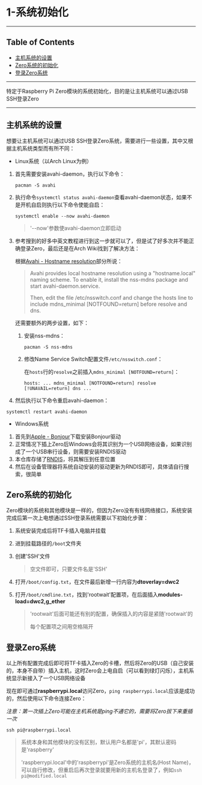 # 1-系统初始化

<!-- File: 1-系统初始化.md -->
<!-- Author: YJ -->
<!-- Email: yj1516268@outlook.com -->
<!-- Created Time: 2021-06-19 02:21:21 -->

---

## Table of Contents

<!-- vim-markdown-toc GFM -->

* [主机系统的设置](#主机系统的设置)
* [Zero系统的初始化](#zero系统的初始化)
* [登录Zero系统](#登录zero系统)

<!-- vim-markdown-toc -->

---

特定于Raspberry Pi Zero模块的系统初始化，目的是让主机系统可以通过USB SSH登录Zero

---

## 主机系统的设置

想要让主机系统可以通过USB SSH登录Zero系统，需要进行一些设置，其中又根据主机系统类型而有所不同：

- Linux系统（以Arch Linux为例）

1. 首先需要安装avahi-daemon，执行以下命令：

    ```shell
    pacman -S avahi
    ```

2. 执行命令`systemctl status avahi-daemon`查看avahi-daemon状态，如果不是开机自启则执行以下命令使能自启：

    ```shell
    systemctl enable --now avahi-daemon
    ```

    > '--now'参数使avahi-daemon立即启动

3. 参考搜到的好多中英文教程进行到这一步就可以了，但是试了好多次并不能正确登录Zero，最后还是在Arch Wiki找到了解决方法：

    根据[Avahi - Hostname resolution](https://wiki.archlinux.org/title/Avahi#Hostname_resolution)部分所说：

    > Avahi provides local hostname resolution using a "hostname.local" naming scheme. To enable it, install the nss-mdns package and start avahi-daemon.service.
    >
    > Then, edit the file /etc/nsswitch.conf and change the hosts line to include mdns_minimal [NOTFOUND=return] before resolve and dns.

    还需要额外的两步设置，如下：

    1. 安装nss-mdns：

        ```shell
        pacman -S nss-mdns
        ```

    2. 修改Name Service Switch配置文件`/etc/nsswitch.conf`：

        在`hosts`行的`resolve`之前插入`mdns_minimal [NOTFOUND=return]`：

        ```shell
        hosts: ... mdns_minimal [NOTFOUND=return] resolve [!UNAVAIL=return] dns ...
        ```

4. 然后执行以下命令重启avahi-daemon：

```shell
systemctl restart avahi-daemon
```

- Windows系统

1. 首先到[Apple - Bonjour](https://support.apple.com/kb/DL999?locale=zh_CN)下载安装Bonjour驱动
2. 正常情况下插上Zero后Windows会将其识别为一个USB网络设备，如果识别成了一个USB串行设备，则需要安装RNDIS驱动
3. 本仓库存储了[RNDIS](../source/RNDIS.7z)，将其解压到任意位置
4. 然后在设备管理器将系统自动安装的驱动更新为RNDIS即可，具体请自行搜索，很简单

## Zero系统的初始化

Zero模块的系统和其他模块是一样的，但因为Zero没有有线网络接口，系统安装完成后第一次上电想通过SSH登录系统需要以下初始化步骤：

1. 系统安装完成后将TF卡插入电脑并挂载

2. 进到挂载路径的`/boot`文件夹

3. 创建'SSH'文件

    > 空文件即可，只要文件名是'SSH'

4. 打开`/boot/config.txt`，在文件最后新增一行内容为**dtoverlay=dwc2**

5. 打开`/boot/cmdline.txt`，找到'rootwait'配置项，在后面插入**modules-load=dwc2,g_ether**

    > 'rootwait'后面可能还有别的配置，确保插入的内容是紧随'rootwait'的
    >
    > 每个配置项之间用空格隔开

## 登录Zero系统

以上所有配置完成后即可将TF卡插入Zero的卡槽，然后将Zero的USB（自己安装的，本身不自带）插入主机，这时Zero会上电自启（可以看到绿灯闪烁），主机系统显示新接入了一个USB网络设备

现在即可通过**raspberrypi.local**访问Zero，`ping raspberrypi.local`应该是成功的，然后使用以下命令连接Zero：

*注意：第一次插上Zero可能在主机系统是ping不通它的，需要将Zero拔下来重插一次*

```shell
ssh pi@raspberrypi.local
```

> 系统本身和其他模块的没有区别，默认用户名都是'pi'，其默认密码是'raspberry'
>
> 'raspberrypi.local'中的'raspberrypi'是Zero系统的主机名(Host Name)，可以自行修改，但重启后再次登录就要用新的主机名登录了，例如`ssh pi@modified.local`
